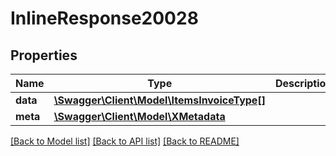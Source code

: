 # InlineResponse20028

## Properties
Name | Type | Description | Notes
------------ | ------------- | ------------- | -------------
**data** | [**\Swagger\Client\Model\ItemsInvoiceType[]**](ItemsInvoiceType.md) |  | [optional] 
**meta** | [**\Swagger\Client\Model\XMetadata**](XMetadata.md) |  | [optional] 

[[Back to Model list]](../../README.md#documentation-for-models) [[Back to API list]](../../README.md#documentation-for-api-endpoints) [[Back to README]](../../README.md)

